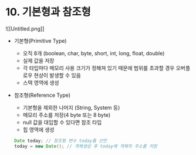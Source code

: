# 10. 기본형과 참조형

![[Untitled.png]]
- 기본형(Primitive Type)
    - 오직 8개 (boolean, char, byte, short, int, long, float, double)
    - 실제 값을 저장
    - 각 타입마다 메모리 사용 크기가 정해져 있기 때문에 범위를 초과할 경우 오버플로우 현상이 발생할 수 있음
    - 스택 영역에 생성
- 참조형(Reference Type)
    - 기본형을 제외한 나머지 (String, System 등)
    - 메모리 주소를 저장(4 byte 또는 8 byte)
    - null 값을 대입할 수 있다면 참조 타입
    - 힙 영역에 생성
    
    ```java
    Date today; // 참조형 변수 today를 선언
    today = new Date(); // 객체생성 후 today에 객체의 주소를 저장
    ```